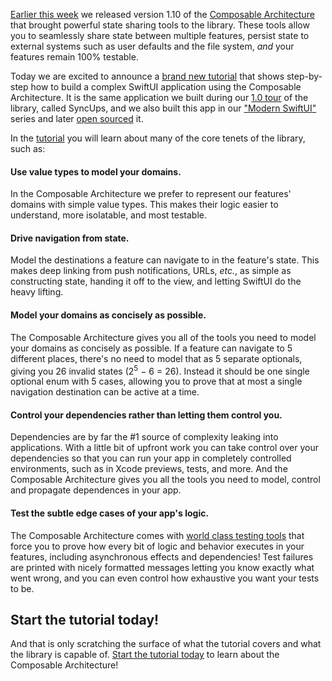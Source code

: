 [Earlier this week][shared-state-blog-post] we released version 1.10 of the 
[Composable Architecture][tca-gh] that brought powerful state sharing tools to the library. These
tools allow you to seamlessly share state between multiple features, persist state to external
systems such as user defaults and the file system, _and_ your features remain 100% testable.

Today we are excited to announce a [brand new tutorial][syncups-tutorial] that shows step-by-step
how to build a complex SwiftUI application using the Composable Architecture. It is the same
application we built during our [1.0 tour][tour-1.0] of the library, called SyncUps, and we also
built this app in our ["Modern SwiftUI"][modern-swiftui] series and later [open sourced][syncups-gh]
it.

In the [tutorial][syncups-tutorial] you will learn about many of the core tenets of the library,
such as:

#### Use value types to model your domains.

In the Composable Architecture we prefer to represent our features' domains with simple value types.
This makes their logic easier to understand, more isolatable, and most testable.

#### Drive navigation from state.

Model the destinations a feature can navigate to in the feature's state. This makes deep linking
from push notifications, URLs, _etc._, as simple as constructing state, handing it off to the view, 
and letting SwiftUI do the heavy lifting.

#### Model your domains as concisely as possible.

The Composable Architecture gives you all of the tools you need to model your domains as concisely 
as possible. If a feature can navigate to 5 different places, there's no need to model that 
as 5 separate optionals, giving you 26 invalid states (2<sup>5</sup> − 6 = 26). Instead it should be
one single optional enum with 5 cases, allowing you to prove that at most a single navigation
destination can be active at a time.

#### Control your dependencies rather than letting them control you.

Dependencies are by far the #1 source of complexity leaking into applications. With a little bit of 
upfront work you can take control over your dependencies so that you can run your app in completely
controlled environments, such as in Xcode previews, tests, and more. And the Composable 
Architecture gives you all the tools you need to model, control and propagate dependences in your 
app.

#### Test the subtle edge cases of your app's logic.

The Composable Architecture comes with [world class testing tools][tca-testing-article] that force 
you to prove how every bit of logic and behavior executes in your features, including asynchronous 
effects and dependencies! Test failures are printed with nicely formatted messages letting you know 
exactly what went wrong, and you can even control how exhaustive you want your tests to be.

## Start the tutorial today!

And that is only scratching the surface of what the tutorial covers and what the library is 
capable of. [Start the tutorial today][syncups-tutorial] to learn about the Composable Architecture!


[tca-testing-article]: https://pointfreeco.github.io/swift-composable-architecture/main/documentation/composablearchitecture/testing
[shared-state-blog-post]: /blog/posts/135-shared-state-in-the-composable-architecture
[syncups-tca]: https://github.com/pointfreeco/swift-composable-architecture/tree/main/Examples/SyncUps
[tour-1.0]: /collections/composable-architecture/composable-architecture-1-0
[shared-state-collection]: /collections/composable-architecture/sharing-and-persisting-state
[shared-state-beta-discussion]: https://github.com/pointfreeco/swift-composable-architecture/discussions/2857
[tca-1.10]: https://github.com/pointfreeco/swift-composable-architecture/releases/tag/1.10.0
[migration-guide-1.10]: https://pointfreeco.github.io/swift-composable-architecture/main/documentation/composablearchitecture/migratingto1.10/
[sharing-state-article]: https://pointfreeco.github.io/swift-composable-architecture/main/documentation/composablearchitecture/sharingstate
[tca-gh]: https://github.com/pointfreeco/swift-composable-architecture/
[syncups-tutorial]: https://pointfreeco.github.io/swift-composable-architecture/main/tutorials/buildingsyncups
[syncups-gh]: https://github.com/pointfreeco/syncups
[modern-swiftui]: /collections/swiftui/modern-swiftui
